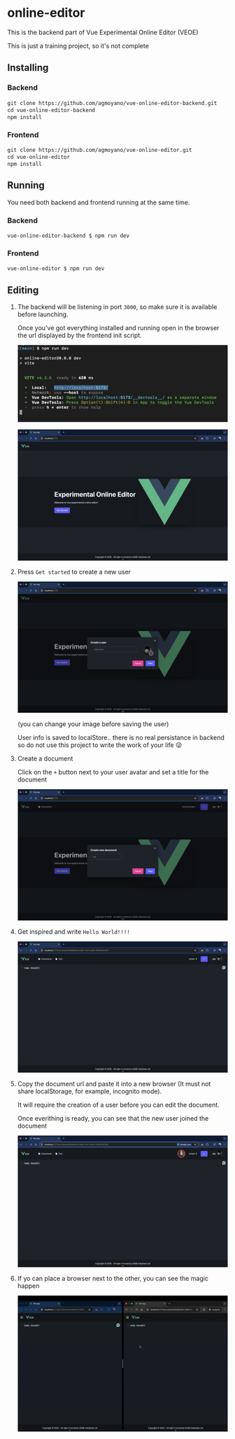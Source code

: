 # online-editor

This is the backend part of Vue Experimental Online Editor (VEOE)

This is just a training project, so it's not complete

## Installing

### Backend

```
git clone https://github.com/agmoyano/vue-online-editor-backend.git
cd vue-online-editor-backend
npm install
```

### Frontend

```
git clone https://github.com/agmoyano/vue-online-editor.git
cd vue-online-editor
npm install
```

## Running

You need both backend and frontend running at the same time.

### Backend

```
vue-online-editor-backend $ npm run dev
```

### Frontend

```
vue-online-editor $ npm run dev
```

## Editing

1. The backend will be listening in port `3000`, so make sure it is available before launching.

   Once you've got everything installed and running open in the browser the url displayed by the frontend init script.

   ![image](./docs/images/init_frontend.png)

   ![image](./docs/images/open_browser.png)

2. Press `Get started` to create a new user

   ![image](./docs/images/new_user.png)

   (you can change your image before saving the user)

   User info is saved to localStore.. there is no real persistance in backend so do not use this project to write the work of your life :stuck_out_tongue_winking_eye:

3. Create a document

   Click on the `+` button next to your user avatar and set a title for the document

   ![image](./docs/images/new_document.png)

4. Get inspired and write `Hello World!!!!`

   ![image](./docs/images/hello_world.png)

5. Copy the document url and paste it into a new browser (It must not share localStorage, for example, incognito mode).

   It will require the creation of a user before you can edit the document.

   Once everithing is ready, you can see that the new user joined the document

   ![image](./docs/images/remote_user.png)

6. If yo can place a browser next to the other, you can see the magic happen

   ![image](./docs/images/parallel_editting.gif)
